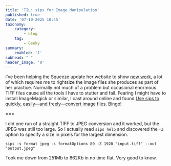 ```yaml
---
title: 'TIL: sips for Image Manipulation'
published: true
date: '07-10-2025 10:45'
taxonomy:
    category:
        - blog
    tag:
        - Geeky
summary:
    enabled: '1'
subhead: " "
header_image: '0'
---
```


I’ve been helping the Squeeze update her website to show [new work](https://lucyclink.net/recent-works/), a lot of which requires me to rightsize the image files she produces as part of her practice. Normally not much of a problem but occasional enormous TIFF files cause all the tools I have to stutter and fail. Fearing I might have to install ImageMagick or similar, I cast around online and found [Use sips to quickly, easily—and freely—convert image files](https://robservatory.com/use-sips-to-quickly-easily-and-freely-convert-image-files/). Bingo!

===

I did one run of a straight TIFF to JPEG conversion and it worked, but the JPEG was still too large. So I actually read `sips help` and discovered the `-Z` option to specify a size in pixels for the largest dimension.

`sips -s format jpeg -s formatOptions 80 -Z 1920 "input.tiff" --out "output.jpeg"`

Took me down from 251Mb to 862Kb in no time flat. Very good to know.

